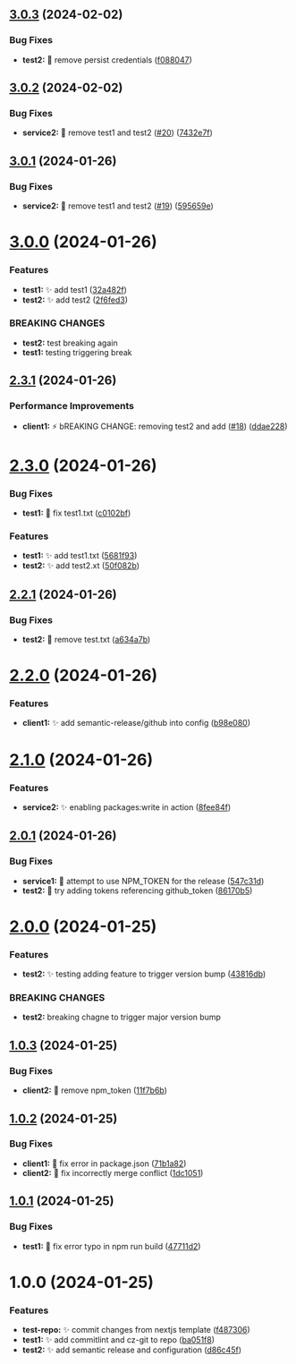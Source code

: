## [3.0.3](https://github.com/ericly2/test-repo/compare/v3.0.2...v3.0.3) (2024-02-02)


### Bug Fixes

* **test2:** 🎡 remove persist credentials ([f088047](https://github.com/ericly2/test-repo/commit/f0880474bc4b7d01d641313b1ea3f2dd60167dae))

## [3.0.2](https://github.com/ericly2/test-repo/compare/v3.0.1...v3.0.2) (2024-02-02)


### Bug Fixes

* **service2:** 🐛 remove test1 and test2 ([#20](https://github.com/ericly2/test-repo/issues/20)) ([7432e7f](https://github.com/ericly2/test-repo/commit/7432e7f6f2e331cc09aff982818443172bb74e5a))

## [3.0.1](https://github.com/ericly2/test-repo/compare/v3.0.0...v3.0.1) (2024-01-26)


### Bug Fixes

* **service2:** :bug: remove test1 and test2 ([#19](https://github.com/ericly2/test-repo/issues/19)) ([595659e](https://github.com/ericly2/test-repo/commit/595659ec8c2ece66f6b0a9e12a2b2c19ce589591))

# [3.0.0](https://github.com/ericly2/test-repo/compare/v2.3.1...v3.0.0) (2024-01-26)


### Features

* **test1:** :sparkles: add test1 ([32a482f](https://github.com/ericly2/test-repo/commit/32a482f24b30375f6d9321821608f9726480d525))
* **test2:** :sparkles: add test2 ([2f6fed3](https://github.com/ericly2/test-repo/commit/2f6fed3127d05ea7a2e149b09bcc254491657122))


### BREAKING CHANGES

* **test2:** test breaking again
* **test1:** testing triggering break

## [2.3.1](https://github.com/ericly2/test-repo/compare/v2.3.0...v2.3.1) (2024-01-26)


### Performance Improvements

* **client1:** :zap: bREAKING CHANGE: removing test2 and add ([#18](https://github.com/ericly2/test-repo/issues/18)) ([ddae228](https://github.com/ericly2/test-repo/commit/ddae2284f7c13da626919b52a876310aaf383f2e))

# [2.3.0](https://github.com/ericly2/test-repo/compare/v2.2.1...v2.3.0) (2024-01-26)


### Bug Fixes

* **test1:** :bug: fix test1.txt ([c0102bf](https://github.com/ericly2/test-repo/commit/c0102bf61279a28014aead42ea5084c9616c1821))


### Features

* **test1:** :sparkles: add test1.txt ([5681f93](https://github.com/ericly2/test-repo/commit/5681f93901d7d7f788f92afb593d1a2e3707de95))
* **test2:** :sparkles: add test2.xt ([50f082b](https://github.com/ericly2/test-repo/commit/50f082ba4727e811d8cbdd48a5168551cdd219f0))

## [2.2.1](https://github.com/ericly2/test-repo/compare/v2.2.0...v2.2.1) (2024-01-26)


### Bug Fixes

* **test2:** :bug: remove test.txt ([a634a7b](https://github.com/ericly2/test-repo/commit/a634a7bf1d0558755429db9b194506b0ac1529f5))

# [2.2.0](https://github.com/ericly2/test-repo/compare/v2.1.0...v2.2.0) (2024-01-26)


### Features

* **client1:** :sparkles: add semantic-release/github into config ([b98e080](https://github.com/ericly2/test-repo/commit/b98e080e60d386d18084599ce572b34c748d5949))

# [2.1.0](https://github.com/ericly2/test-repo/compare/v2.0.1...v2.1.0) (2024-01-26)


### Features

* **service2:** :sparkles: enabling packages:write in action ([8fee84f](https://github.com/ericly2/test-repo/commit/8fee84ff7ea717b8cd1dfb5f0984bff6518c7749))

## [2.0.1](https://github.com/ericly2/test-repo/compare/v2.0.0...v2.0.1) (2024-01-26)


### Bug Fixes

* **service1:** :bug: attempt to use NPM_TOKEN for the release ([547c31d](https://github.com/ericly2/test-repo/commit/547c31d3b37f8b464cfb9ec59ef33308daa7a5d2))
* **test2:** :bug: try adding tokens referencing github_token ([86170b5](https://github.com/ericly2/test-repo/commit/86170b50d3a0d5a7cb279dec198c966f097e781d))

# [2.0.0](https://github.com/ericly2/test-repo/compare/v1.0.3...v2.0.0) (2024-01-25)


### Features

* **test2:** :sparkles: testing adding feature to trigger version bump ([43816db](https://github.com/ericly2/test-repo/commit/43816db8846918c4fe5af9acfc9c891fb92668c0))


### BREAKING CHANGES

* **test2:** breaking chagne to trigger major version bump

## [1.0.3](https://github.com/ericly2/test-repo/compare/v1.0.2...v1.0.3) (2024-01-25)


### Bug Fixes

* **client2:** :bug: remove npm_token ([11f7b6b](https://github.com/ericly2/test-repo/commit/11f7b6b88a62b3c6ce8b918cdc7027d8de06260a))

## [1.0.2](https://github.com/ericly2/test-repo/compare/v1.0.1...v1.0.2) (2024-01-25)


### Bug Fixes

* **client1:** :bug: fix error in package.json ([71b1a82](https://github.com/ericly2/test-repo/commit/71b1a8282a747df2df2b81b1915ffcf4771034a7))
* **client2:** :bug: fix incorrectly merge conflict ([1dc1051](https://github.com/ericly2/test-repo/commit/1dc10510ccf941cfa4111163ad146799a0eec587))

## [1.0.1](https://github.com/ericly2/test-repo/compare/v1.0.0...v1.0.1) (2024-01-25)


### Bug Fixes

* **test1:** :bug: fix error typo in npm run build ([47711d2](https://github.com/ericly2/test-repo/commit/47711d2d5fd7125d03c72998d5ffa494f55d0069))

# 1.0.0 (2024-01-25)


### Features

* **test-repo:** :sparkles: commit changes from nextjs template ([f487306](https://github.com/ericly2/test-repo/commit/f487306bece12fde4904c08604b8225d2b8a6cd5))
* **test1:** :sparkles: add commitlint and cz-git to repo ([ba051f8](https://github.com/ericly2/test-repo/commit/ba051f89aee61113947c4284c0bac4de8363c074))
* **test2:** :sparkles: add semantic release and configuration ([d86c45f](https://github.com/ericly2/test-repo/commit/d86c45f31b20e4096b385bc56370d5edbc8adf15))
